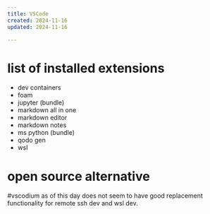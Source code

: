 ```yaml
---
title: VSCode
created: 2024-11-16
updated: 2024-11-16

---
```

# list of installed extensions
- dev containers
- foam
- jupyter (bundle)
- markdown all in one
- markdown editor
- markdown notes
- ms python (bundle)
- qodo gen
- wsl

# open source alternative

#vscodium as of this day does not seem to have good replacement functionality for remote ssh dev and wsl dev.